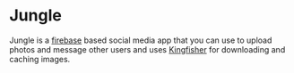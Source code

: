 #  Jungle

Jungle is a [firebase](https://firebase.google.com) based social media app that you can use to upload photos and message other users and uses [Kingfisher](https://github.com/onevcat/Kingfisher) for downloading and caching images.







